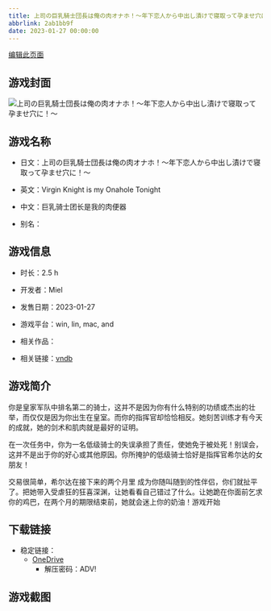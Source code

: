 ```yaml
---
title: 上司の巨乳騎士団長は俺の肉オナホ！～年下恋人から中出し漬けで寝取って孕ませ穴に！～
abbrlink: 2ab1bb9f
date: 2023-01-27 00:00:00
---
```

[编辑此页面](https://github.com/ACG-3/ADV3-source/blob/main/source/_posts/games/%E4%B8%8A%E5%8F%B8%E3%81%AE%E5%B7%A8%E4%B9%B3%E9%A8%8E%E5%A3%AB%E5%9B%A3%E9%95%B7%E3%81%AF%E4%BF%BA%E3%81%AE%E8%82%89%E3%82%AA%E3%83%8A%E3%83%9B%EF%BC%81%EF%BD%9E%E5%B9%B4%E4%B8%8B%E6%81%8B%E4%BA%BA%E3%81%8B%E3%82%89%E4%B8%AD%E5%87%BA%E3%81%97%E6%BC%AC%E3%81%91%E3%81%A7%E5%AF%9D%E5%8F%96%E3%81%A3%E3%81%A6%E5%AD%95%E3%81%BE%E3%81%9B%E7%A9%B4%E3%81%AB%EF%BC%81%EF%BD%9E.md)

## 游戏封面

![上司の巨乳騎士団長は俺の肉オナホ！～年下恋人から中出し漬けで寝取って孕ませ穴に！～](https://pan.timero.xyz/onedrive/img_lib_001/%E4%B8%8A%E5%8F%B8%E3%81%AE%E5%B7%A8%E4%B9%B3%E9%A8%8E%E5%A3%AB%E5%9B%A3%E9%95%B7%E3%81%AF%E4%BF%BA%E3%81%AE%E8%82%89%E3%82%AA%E3%83%8A%E3%83%9B%EF%BC%81%EF%BD%9E%E5%B9%B4%E4%B8%8B%E6%81%8B%E4%BA%BA%E3%81%8B%E3%82%89%E4%B8%AD%E5%87%BA%E3%81%97%E6%BC%AC%E3%81%91%E3%81%A7%E5%AF%9D%E5%8F%96%E3%81%A3%E3%81%A6%E5%AD%95%E3%81%BE%E3%81%9B%E7%A9%B4%E3%81%AB%EF%BC%81%EF%BD%9E_cover.avif)


## 游戏名称

- 日文：上司の巨乳騎士団長は俺の肉オナホ！～年下恋人から中出し漬けで寝取って孕ませ穴に！～
- 英文：Virgin Knight is my Onahole Tonight
- 中文：巨乳骑士团长是我的肉便器

- 别名：


## 游戏信息

- 时长：2.5 h
- 开发者：Miel
- 发售日期：2023-01-27
- 游戏平台：win, lin, mac, and
- 相关作品：

- 相关链接：[vndb](https://vndb.org/v41943)


## 游戏简介

你是皇家军队中排名第二的骑士，这并不是因为你有什么特别的功绩或杰出的壮举，而仅仅是因为你出生在皇室。而你的指挥官却恰恰相反。她刻苦训练才有今天的成就，她的剑术和肌肉就是最好的证明。

在一次任务中，你为一名低级骑士的失误承担了责任，使她免于被处死！别误会，这并不是出于你的好心或其他原因。你所掩护的低级骑士恰好是指挥官希尔达的女朋友！

交易很简单，希尔达在接下来的两个月里 成为你随叫随到的性伴侣，你们就扯平了。把她带入受虐狂的狂喜深渊，让她看看自己错过了什么。让她跪在你面前乞求你的鸡巴，在两个月的期限结束前，她就会迷上你的奶油！游戏开始




## 下载链接

- 稳定链接：
    - [OneDrive](https://pan.timero.xyz/onedrive/adv_lib_001/%E4%B8%8A%E5%8F%B8%E3%81%AE%E5%B7%A8%E4%B9%B3%E9%A8%8E%E5%A3%AB%E5%9B%A3%E9%95%B7%E3%81%AF%E4%BF%BA%E3%81%AE%E8%82%89%E3%82%AA%E3%83%8A%E3%83%9B%EF%BC%81%EF%BD%9E%E5%B9%B4%E4%B8%8B%E6%81%8B%E4%BA%BA%E3%81%8B%E3%82%89%E4%B8%AD%E5%87%BA%E3%81%97%E6%BC%AC%E3%81%91%E3%81%A7%E5%AF%9D%E5%8F%96%E3%81%A3%E3%81%A6%E5%AD%95%E3%81%BE%E3%81%9B%E7%A9%B4%E3%81%AB%EF%BC%81%EF%BD%9E)
        - 解压密码：ADV!



## 游戏截图


